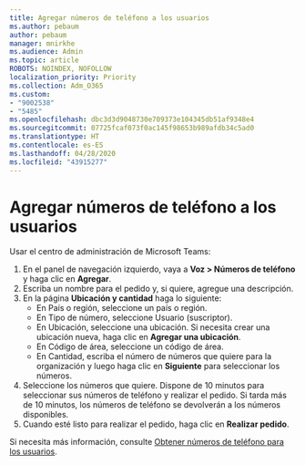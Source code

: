 ```yaml
---
title: Agregar números de teléfono a los usuarios
ms.author: pebaum
author: pebaum
manager: mnirkhe
ms.audience: Admin
ms.topic: article
ROBOTS: NOINDEX, NOFOLLOW
localization_priority: Priority
ms.collection: Adm_O365
ms.custom:
- "9002538"
- "5485"
ms.openlocfilehash: dbc3d3d9048730e709373e104345db51af9348e4
ms.sourcegitcommit: 07725fcaf073f0ac145f98653b989afdb34c5ad0
ms.translationtype: HT
ms.contentlocale: es-ES
ms.lasthandoff: 04/28/2020
ms.locfileid: "43915277"
---
```

# <a name="adding-phone-numbers-to-users"></a>Agregar números de teléfono a los usuarios

Usar el centro de administración de Microsoft Teams:

1. En el panel de navegación izquierdo, vaya a **Voz > Números de teléfono** y haga clic en **Agregar**.
2. Escriba un nombre para el pedido y, si quiere, agregue una descripción.
3. En la página **Ubicación y cantidad** haga lo siguiente:
    - En País o región, seleccione un país o región.
    - En Tipo de número, seleccione Usuario (suscriptor).
    - En Ubicación, seleccione una ubicación. Si necesita crear una ubicación nueva, haga clic en **Agregar una ubicación**.
    - En Código de área, seleccione un código de área.
    - En Cantidad, escriba el número de números que quiere para la organización y luego haga clic en **Siguiente** para seleccionar los números.
4. Seleccione los números que quiere. Dispone de 10 minutos para seleccionar sus números de teléfono y realizar el pedido. Si tarda más de 10 minutos, los números de teléfono se devolverán a los números disponibles.
5. Cuando esté listo para realizar el pedido, haga clic en **Realizar pedido**.

Si necesita más información, consulte [Obtener números de teléfono para los usuarios](https://docs.microsoft.com/microsoftteams/getting-phone-numbers-for-your-users).
